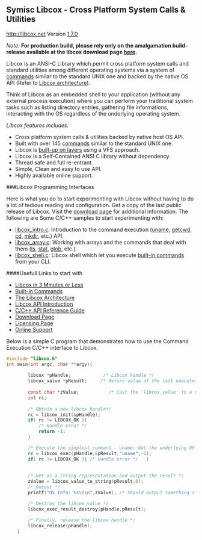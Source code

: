 ## Symisc Libcox - Cross Platform System Calls & Utilities
http://libcox.net Version [1.7.0](http://libcox.net/downloads.html)

*Note:* **For production build, please rely only on the amalgamation build-release available at the libcox download page [here](http://libcox.net/downloads.html).**

Libcox is an ANSI-C Library which permit cross platform system calls and standard utilities among different operating systems via a system of [commands](http://libcox.net/cmd.html) similar to the standard UNIX one and backed by the native OS API (Refer to [Libcox architecture](http://libcox.net/arch.html)).

Think of Libcox as an embedded shell to your application (without any external process execution) where you can perform your traditional system tasks such as listing directory entries, gathering file informations, interacting with the OS regardless of the underlying operating system. 

*Libcox features includes:*

* Cross platform system calls & utilities backed by native host OS API.
* Built with over 145 [commands](http://libcox.net/cmd.html) similar to the standard UNIX one.
* Libcox is [built-up on layers](http://libcox.net/arch.html) using a VFS approach.
* Libcox is a Self-Contained ANSI C library without dependency.
* Thread safe and full re-entrant.
* Simple, Clean and easy to use API.
* Highly available online support.

###Libcox Programming Interfaces

 Here is what you do to start experimenting with Libcox without having to do a lot of tedious reading and configuration.
  Get a copy of the last public release of Libcox. Visit the [download page](http://libcox.net/downloads.html) for additional information. The following are Some C/C++ samples to start experimenting with:
  * [libcox_intro.c](http://libcox.net/libcox_intro.c): Introduction to the command execution ([uname](http://libcox.net/cmd/uname.html), [getcwd](http://libcox.net/cmd/getcwd.html), [cd](http://libcox.net/cmd/cd.html), [mkdir](http://libcox.net/cmd/mkdir.html), etc.) API.
  * [libcox_array.c](http://libcox.net/libcox_arrays.c): Working with arrays and the commands that deal with them ([ls](http://libcox.net/cmd/ls.html), [stat](http://libcox.net/cmd/stat.html), [glob](http://libcox.net/cmd/glob.html), etc.).
  * [libcox_shell.c](http://libcox.net/libcox_shell.c): Libcox shell which let you execute [built-in commands](http://libcox.net/cmd.html) from your CLI.
  
####Usefull Links to start with

* [Libcox in 3 Minutes or Less](http://libcox.net/intro.html)
* [Built-in Commands](http://libcox.net/cmd.html)
* [The Libcox Architecture](http://libcox.net/arch.html)
* [Libcox API Introduction](http://libcox.net/api_intro.html)
* [C/C++ API Reference Guide](http://libcox.net/docs.html)
* [Download Page](http://libcox.net/downloads.html)
* [Licensing Page](http://libcox.net/licensing.html)
* [Online Support](http://libcox.net/support.html)

Below is a simple C program that demonstrates how to use the Command Execution C/C++ interface to Libcox. 

```C
#include "libcox.h"
int main(int argc, char **argv){
		
		libcox *pHandle;            /* Libcox handle */
		libcox_value *pResult;     /* Return value of the last executed command */
		
		const char *zValue;           /* Cast the 'libcox_value' to a string */
		int rc;
	
		/* Obtain a new libcox handle*/
		rc = libcox_init(&pHandle);
		if( rc != LIBCOX_OK ){
			/* Handle error */
			return -1;
		}

		/* Execute the simplest command - uname: Get the underlying OS info (name, version, etc.) */
		rc = libcox_exec(pHandle,&pResult,"uname",-1);
		if( rc != LIBCOX_OK ){ /* Handle error */	}
		
		
		/* Get as a string representation and output the result */
		zValue = libcox_value_to_string(pResult,0);
		/* Output */
		printf("OS Info: %s\n\n",zValue); /* Should output something similar to: Windows 8.1 x64 localhost Build 85746... */

		/* Destroy the libcox_value */
		libcox_exec_result_destroy(pHandle,pResult);
		
		/* Finally, release the libcox handle */
		libcox_release(pHandle);
	}

```
